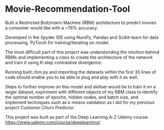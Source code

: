 # Movie-Recommendation-Tool

Built a Restricted Boltzmann Machine (RBM) architecture to predict movies a consumer would like with a ~76% accuracy.

Developed in the Spyder IDE using NumPy, Pandas and Scikit-learn for data processing, PyTorch for training/iterating on model.

The most difficult part of this project was understanding the intuition behind RBMs and implementing a class to create the 
architecture of the network and train it using K-step contrastive divergence.

Running built_rbm.py and importing the datasets within the first 35 lines of code should enable you to be able to plug and play
with it as well.

Steps to further improve on this model and skillset would be to train it on a larger dataset, expiriment with different objects 
of my RBM class to identify the optimal number of epochs, hidden nodes, and batch size, and implement techniques such as k 
means validation as I did for my previous project Customer Churn Predictor. 

This project was built as part of the Deep Learning A-Z Udemy course: https://www.udemy.com/course/deeplearning/
